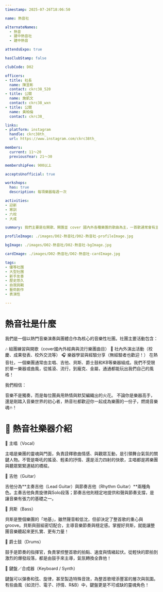 ```yaml
---
timestamp: 2025-07-26T18:06:50

name: 熱音社

alternateNames:
  - 熱音
  - 建中熱音社
  - 建中熱音

attendsExpo: true

hasClubStamp: false

clubCode: D02

officers:
- title: 社長
  name: 陳昱彰
  contact: ckrc38_520
- title: 公關
  name: 施凱文
  contact: ckrc38_wxn
- title: 公關
  name: 黃柏倫
  contact: ckrc38_

links:
- platform: instagram
  handle: ckrc38th_
  url: https://www.instagram.com/ckrc38th_

members:
  current: 11～20
  previousYear: 21～30

membershipFee: 900以上

acceptsUnofficial: true

workshops:
  has: true
  description: 每項樂器每週一次

activities:
- 迎新
- 寒訓
- 六校
- 大成

summary: 我們主要是在開歌、開團並 cover 國內外各種樂團的歌曲為主，一首歌通常會有主唱、吉他、貝斯、爵士鼓、KB 等樂器。和其他音樂性社團有些不同，我們並不侷限於單一樂器或是曲風，透過每個樂器配合演奏出各種不同曲風的音樂正是本社特色！

profileImage: ./images/D02-熱音社/D02-熱音社-profileImage.jpg

bgImage: ./images/D02-熱音社/D02-熱音社-bgImage.jpg

cardImage: ./images/D02-熱音社/D02-熱音社-cardImage.jpg

tags:
- 優等社團
- 大型社團
- 新手友善
- 歷史悠久
- 自我挑戰
- 藝術創作
- 表演性

---
```


# 熱音社是什麼

我們是一個以熱門音樂演奏與團體合作為核心的音樂性社團。社團主要活動包含：

🎶 組團練習與開歌（cover國內外經典與流行樂團曲目）
🎤 社內外演出活動（校慶、成果發表、校外交流等）
🎧 樂器學習與經驗分享（無經驗者也歡迎！）
在熱音社，一個樂團通常由主唱、吉他、貝斯、爵士鼓和KB等樂器組成。我們不受限於單一樂器或曲風，從搖滾、流行，到龐克、金屬，通通都能玩出我們自己的風格！

我們相信：

音樂不是獨奏，而是每位團員用熱情與默契編織出的火花。
不論你是樂器高手，還是剛踏入音樂世界的初心者，熱音社都歡迎你一起成為樂團的一份子，燃燒音樂魂🔥！

# 🎵 熱音社樂器介紹

🎤 主唱（Vocal）

主唱是樂團的靈魂與門面，負責詮釋歌曲情感、與觀眾互動，是引領舞台氣氛的關鍵人物。不管是嘶吼的搖滾、輕柔的抒情、還是活力四射的快歌，主唱都是將樂團與聽眾緊緊連結的橋樑。

🎸 吉他（Guitar）

吉他分為**主奏吉他（Lead Guitar）與節奏吉他（Rhythm Guitar）**兩種角色。主奏吉他負責旋律與Solo段落；節奏吉他則穩定地提供和聲與節奏支撐，是讓音樂有張力的基礎之一。

🎸 貝斯（Bass）

貝斯是整個樂團的「地基」，雖然聲音較低沈，但卻決定了整首歌的重心與 groove。貝斯與鼓組密切配合，主導音樂節奏與穩定感。掌握好貝斯，就能讓整團音樂聽起來更扎實、更有力量！

🥁 爵士鼓（Drums）

鼓手是節奏的指揮官，負責掌控整首歌的拍點、速度與情緒起伏。從輕快的節拍到激烈的爆發段落，都是由鼓手來主導，氣氛轉換全靠他！

🎹 鍵盤／合成器（Keyboard / Synth）

鍵盤可以彈奏和弦、旋律，甚至製造特殊音效，為整首歌增添豐富的層次與氛圍。有些曲風（如流行、電子、抒情、R&B）中，鍵盤更是不可或缺的靈魂角色！
